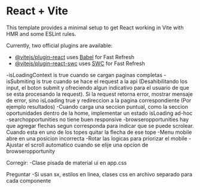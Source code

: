 # React + Vite

This template provides a minimal setup to get React working in Vite with HMR and some ESLint rules.

Currently, two official plugins are available:

- [@vitejs/plugin-react](https://github.com/vitejs/vite-plugin-react/blob/main/packages/plugin-react/README.md) uses [Babel](https://babeljs.io/) for Fast Refresh
- [@vitejs/plugin-react-swc](https://github.com/vitejs/vite-plugin-react-swc) uses [SWC](https://swc.rs/) for Fast Refresh

-isLoadingContext is true cuando se cargan paginas completas
-isSubmiting is true cuando se hace el request a la api (Desahibilitando los input, el boton submit y ofreciendo algun indicativo para el usuario de que se esta procesando la request). Si la request retorna error, mostrar mensaje de error, sino isLoading true y redireccion a la pagina correspondiente (Por ejemplo resultados)
-Cuando carga una seccion puntual, como la seccion oportunidades dentro de la home, implementar un estado isLoading ad-hoc
-searchopportunities no tiene buen responsive
-browseropportunities hay que agregar flechas segun corresponda para indicar que se puede scrolear. Cuando esta en uno de los topes quitar la flecha de ese tope
-Menu mobile abre en una posicion incorrecta
-Rotar las logicas para priorizar el mobile
-Ajustar el scroll automatico cuando se elije una opcion de browseropportunity

Corregir:
-Clase pisada de material ui en app.css

Preguntar
-Si usan sx, estilos en linea, clases css en archivo separado para cada componente
